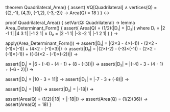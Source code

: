 theorem Quadrilateral_Area() {
  assert(
    ∀Q[Quadrilateral] ∧ vertices(Q) = {(2,-1), (4,3), (-1,2), (-3,-2)} →
    Area(Q) = 18
  )
} ↔

proof Quadrilateral_Area() {
  setVar(Q: Quadrilateral) →
  lemma Area_Determinant_Form() {
    assert(
      Area(Q) = (1/2)(|D₁| + |D₂|) where
      D₁ = |2 -1 1|
          |4  3 1|
          |-1 2 1| ∧
      D₂ = |2  -1 1|
          |-3 -2 1|
          |-1  2 1|
    )
  } →
  
  apply(Area_Determinant_Form()) →
  assert(|D₁| = |(2×3 - 4×(-1)) - (2×2 - (-1)×(-1)) + (4×2 - (-1)×3)|) →
  assert(|D₂| = |(2×(-2) - (-3)×(-1)) - (2×2 - (-1)×(-1)) + ((-3)×2 - (-1)×(-2))|) →
  
  assert(|D₁| = |6 - (-4) - (4 - 1) + (8 - (-3))|) →
  assert(|D₂| = |(-4) - 3 - (4 - 1) + (-6 - 2)|) →
  
  assert(|D₁| = |10 - 3 + 11|) →
  assert(|D₂| = |-7 - 3 + (-8)|) →
  
  assert(|D₁| = |18|) →
  assert(|D₂| = |-18|) →
  
  assert(Area(Q) = (1/2)(|18| + |-18|)) →
  assert(Area(Q) = (1/2)(36)) →
  assert(Area(Q) = 18)
}